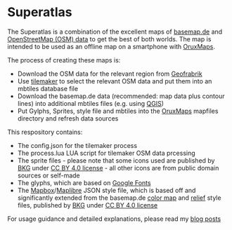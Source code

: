 # Superatlas
The Superatlas is a combination of the excellent maps of [basemap.de](https://basemap.de) and [OpenStreetMap (OSM) data](https://www.openstreetmap.org) to get the best of both worlds. The map is intended to be used as an offline map on a smartphone with [OruxMaps](https://www.oruxmaps.com/cs/en/).

The process of creating these maps is:
* Download the OSM data for the relevant region from [Geofrabrik](https://download.geofabrik.de/)
* Use [tilemaker](https://github.com/systemed/tilemaker) to select the relevant OSM data and put them into an mbtiles database file
* Download the basemap.de data (recommended: map data plus contour lines) into additional mbtiles files (e.g. using [QGIS](https://www.qgis.org/))
* Put Gylphs, Sprites, style file and mbtiles into the [OruxMaps](https://www.oruxmaps.com/cs/en/) mapfiles directory and refresh data sources

This respository contains:
* The config.json for the tilemaker process
* The process.lua LUA script for tilemaker OSM data prcessing
* The sprite files - please note that some icons used are published by [BKG](https://www.bkg.bund.de) under [CC BY 4.0 license](https://creativecommons.org/licenses/by/4.0/) - all other icons are from public domain sources or self-made
* The glyphs, which are based on [Google Fonts](https://fonts.google.com/)
* The [Mapbox](https://www.mapbox.com/)/[Maplibre](https://maplibre.org/) JSON style file, which is based off and significantly extended from the basemap.de [color map](https://sgx.geodatenzentrum.de/gdz_basemapde_vektor/styles/bm_web_col.json) and [relief](https://sgx.geodatenzentrum.de/gdz_basemapde_vektor/styles/bm_web_top.json) style files, published by [BKG](https://www.bkg.bund.de) under [CC BY 4.0 license](https://creativecommons.org/licenses/by/4.0/)

For usage guidance and detailed explanations, please read my [blog posts](https://projects.webvoss.de/2024/08/03/next-generation-perfect-offline-hiking-maps-superatlas-goes-vector-part-i-introduction/)
